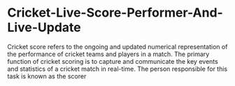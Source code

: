 # Cricket-Live-Score-Performer-And-Live-Update
Cricket score refers to the ongoing and updated numerical representation of the performance of cricket teams and players in a match. The primary function of cricket scoring is to capture and communicate the key events and statistics of a cricket match in real-time. The person responsible for this task is known as the scorer

